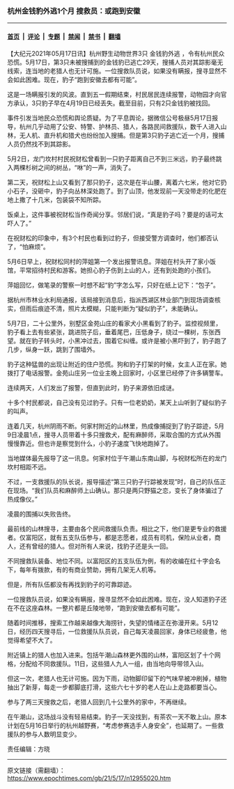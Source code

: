 ### 杭州金钱豹外逃1个月 搜救员：或跑到安徽

---

#### [首页](../../../..?n12955020) &nbsp;|&nbsp; [评论](../../../../../epoch-comment?n12955020) &nbsp;|&nbsp; [专题](../../../../../epoch-special?n12955020) &nbsp;|&nbsp; [禁闻](../../../../../epoch-news?n12955020) &nbsp;|&nbsp; [禁书](../../../../../books?n12955020) &nbsp;|&nbsp; [翻墙](https://github.com/gfw-breaker/nogfw/blob/master/README.md?n12955020)


<div class="post_content" id="artbody" itemprop="articleBody">
 <!-- article content begin -->
 <p>
  【大纪元2021年05月17日讯】杭州野生动物世界3只
  <ok href="https://www.epochtimes.com/gb/tag/%E9%87%91%E9%92%B1%E8%B1%B9%E5%A4%96%E9%80%83.html">
   金钱豹外逃
  </ok>
  ，令有杭州民众恐慌。5月17日，第3只未被搜捕到的金钱豹已逃亡29天，搜捕人员对其踪影毫无线索，连当地的老猎人也无计可施。一位搜救队员说，如果没有瞒报，搜寻显然不会如此困难。现在，豹子“跑到安徽去都有可能”。
 </p>
 <p>
  这是一场瞒报引发的风波。直到五一假期结束，村民居民连续报警，动物园才向官方承认，3只豹子早在4月19日已经丢失。截至目前，只有2只金钱豹被找回。
 </p>
 <p>
  事件引发当地民众恐慌和舆论质疑。为了平息舆论，据微信公号极昼5月17日报导，杭州几乎动用了公安、特警、护林员、猎人，各路民间救援队，数千人进入山林，无人机、直升机和猎犬也纷纷加入搜捕。但是第3只豹子逃亡近一个月，搜捕人员仍然找不到其踪影。
 </p>
 <p>
  5月2日，龙门坎村村民祝财松曾看到一只豹子距离自己不到三米远，豹子最终跳入两棵杉树之间的树丛，“咻”的一声，消失了。
 </p>
 <p>
  第二天，祝财松上山又看到了那只豹子，这次是在半山腰，离着六七米，他对它扔小石子，没砸中，豹子向丛林深处跑了。到了山顶，他发现前一天没带走的化肥在地上撒了十几米，包装袋不知所踪。
 </p>
 <p>
  饭桌上，这件事被祝财松当作奇闻分享。邻居们说，“真是豹子吗？要是的话可太吓人了。”
 </p>
 <p>
  在祝财松的印象中，有3个村民也看到过豹子，但接受警方调查时，他们都否认了，“怕麻烦”。
 </p>
 <p>
  5月6日早上，祝财松同村的萍姐第一个发出报警讯息。萍姐在村头开了家小饭馆，平常招待村民和游客。她担心豹子伤到上山的人，还有到处跑的小孩们。
 </p>
 <p>
  萍姐回忆，做笔录的警察一时想不起“豹”字怎么写，只好在纸上记下：“包子”。
 </p>
 <p>
  据杭州市林业水利局通报，该局接到消息后，指派西湖区林业部门到现场调查核实，但雨后痕迹不清，照片太模糊，只能判断为“疑似豹子”，未能确认。
 </p>
 <p>
  5月7日，二十公里外，别墅区金苑山庄的看家犬小黑看到了豹子。监控视频里，豹子看上去有些紧张，跳进院子后，垂着尾巴，压低身子，绕过一棵树，东张西望。就在豹子转头时，小黑冲过去，围着它纠缠。或许是被小黑吓到了，豹子跑了几步，纵身一跃，跳到了围墙外。
 </p>
 <p>
  豹子这种猛兽的出现让附近的住户恐慌。狗和豹子打架的时候，女主人正在家。她拨打了电话报警。金苑山庄另一位业主晚上回家时，小区里已经停了许多辆警车。
 </p>
 <p>
  连续两天，人们发出了报警，但直到此时，豹子来源依旧成谜。
 </p>
 <p>
  十多个村民都说，自己没有见过豹子。只有一位老奶奶，某天上山听到了疑似豹子的叫声。
 </p>
 <p>
  连着几天，杭州阴雨不断。何家村附近的山林里，热成像捕捉到了豹子踪迹，5月9日凌晨1点，搜寻人员带着十多只搜救犬，配有麻醉师，采取合围的方式从外围慢慢靠近。但也许是察觉到什么，小豹子速度飞快地跑掉了。
 </p>
 <p>
  当地媒体最先报导了这一讯息。何家村位于午潮山东南山脚，与祝财松所在的龙门坎村相距不远。
 </p>
 <p>
  不过，一支救援队的队长说，报导描述“第三只豹子行踪被发现”时，自己的队伍正在现场。“我们队员和麻醉师上山确认。那只是两只野猫之恋，变长了身体骗过了热成像仪。”
 </p>
 <p>
  凌晨的围捕以失败告终。
 </p>
 <p>
  最前线的山林搜寻，主要由各个民间救援队负责。相比之下，他们是更专业的救援者。仅富阳区，就有五支队伍参与，都是志愿者，成员有司机，保险从业者，商人，还有曾经的猎人。但对所有人来说，找豹子还是头一回。
 </p>
 <p>
  不同搜救队装备、地位不同。以富阳区的五支队伍为例，有的收编在红十字会名下，每年有拨款，有的有商业赞助，拥有几架无人机等。
 </p>
 <p>
  但是，所有队伍都没有再找到豹子的可靠踪迹。
 </p>
 <p>
  一位搜救队员说，如果没有瞒报，搜寻显然不会如此困难。现在，没人知道豹子还在不在这座森林。一整片都是丘陵地带，“跑到安徽去都有可能”。
 </p>
 <p>
  随着时间推移，搜索工作越来越像大海捞针，失望的情绪正在弥漫开来。5月12日，经历四天搜寻后，一位救援队队员说，自己每天凌晨回家，身体已经疲惫，他觉得希望不大了。
 </p>
 <p>
  附近镇上的猎人也加入进来。包括午潮山森林更外围的山林，富阳区划了十个网格，分配给不同救援队。11日，这些猎人九人一组，由当地向导带领入山。
 </p>
 <p>
  但这一次，老猎人也无计可施。因为下雨，动物脚印留下的气味早被冲刷掉，植物抽出了新芽，每走一步都脚底打滑，这些六七十岁的老人在山上走路都要当心。
 </p>
 <p>
  参与了两三天搜救之后，老猎人回到几十公里外的家中，不再继续。
 </p>
 <p>
  在午潮山，这场战斗没有轻易结束。豹子一天没找到，有茶农一天不敢上山。原本计划在5月16日举行的杭州越野赛，“考虑参赛选手人身安全”，也延期了。一些救援队的参与人数明显变少。
 </p>
 <p>
  责任编辑：方晓
 </p>
 <!-- article content end -->
 <div id="below_article_ad">
 </div>
</div>


---

原文链接（需翻墙）：https://www.epochtimes.com/gb/21/5/17/n12955020.htm